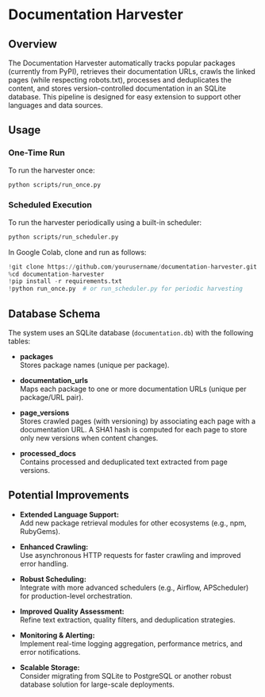 # Documentation Harvester

## Overview

The Documentation Harvester automatically tracks popular packages (currently from PyPI), retrieves their documentation URLs, crawls the linked pages (while respecting robots.txt), processes and deduplicates the content, and stores version-controlled documentation in an SQLite database. This pipeline is designed for easy extension to support other languages and data sources.

## Usage

### One-Time Run

To run the harvester once:

```bash
python scripts/run_once.py
```

### Scheduled Execution

To run the harvester periodically using a built-in scheduler:

```bash
python scripts/run_scheduler.py
```

In Google Colab, clone and run as follows:

```python
!git clone https://github.com/yourusername/documentation-harvester.git
%cd documentation-harvester
!pip install -r requirements.txt
!python run_once.py  # or run_scheduler.py for periodic harvesting
```

## Database Schema

The system uses an SQLite database (`documentation.db`) with the following tables:

- **packages**  
  Stores package names (unique per package).

- **documentation_urls**  
  Maps each package to one or more documentation URLs (unique per package/URL pair).

- **page_versions**  
  Stores crawled pages (with versioning) by associating each page with a documentation URL. A SHA1 hash is computed for each page to store only new versions when content changes.

- **processed_docs**  
  Contains processed and deduplicated text extracted from page versions.

## Potential Improvements

- **Extended Language Support:**  
  Add new package retrieval modules for other ecosystems (e.g., npm, RubyGems).

- **Enhanced Crawling:**  
  Use asynchronous HTTP requests for faster crawling and improved error handling.

- **Robust Scheduling:**  
  Integrate with more advanced schedulers (e.g., Airflow, APScheduler) for production-level orchestration.

- **Improved Quality Assessment:**  
  Refine text extraction, quality filters, and deduplication strategies.

- **Monitoring & Alerting:**  
  Implement real-time logging aggregation, performance metrics, and error notifications.

- **Scalable Storage:**  
  Consider migrating from SQLite to PostgreSQL or another robust database solution for large-scale deployments.
